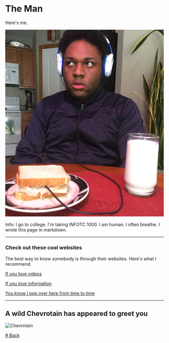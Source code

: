 
# The Man

Here's me.

![The Man]( yum.JPG "Boys have swag, Men have class.")

Info: I go to college. I'm taking INFOTC 1000. I am human. I often breathe. I wrote this page in markdown.

---

### Check out these cool websites

The best way to know somebody is through their websites. Here's what I recommend.

[If you love videos](www.youtube.com)

[If you love information](www.wikipedia.com)

[You know I pop over here from time to time](www.google.com)

---

## A wild Chevrotain has appeared to greet you

![Chevrotain](https://images2.minutemediacdn.com/image/upload/c_fill,g_auto,h_1248,w_2220/f_auto,q_auto,w_1100/v1573665319/shape/mentalfloss/64198-flickr-18177136963_7afb9a33c8_h.jpg "*creature noises*")


[# Back](READ_ME.md)


